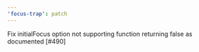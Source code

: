 ```yaml
---
'focus-trap': patch
---
```


Fix initialFocus option not supporting function returning false as documented [#490]
